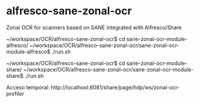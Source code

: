 # alfresco-sane-zonal-ocr
Zonal OCR for scanners based on SANE integrated with Alfresco/Share

~/workspace/OCR/alfresco-sane-zonal-ocr$ cd sane-zonal-ocr-module-alfresco/
~/workspace/OCR/alfresco-sane-zonal-ocr/sane-zonal-ocr-module-alfresco$ ./run.sh 

~/workspace/OCR/alfresco-sane-zonal-ocr$ cd sane-zonal-ocr-module-share/
~/workspace/OCR/alfresco-sane-zonal-ocr/sane-zonal-ocr-module-share$ ./run.sh 


Acceso temporal:
http://localhost:8081/share/page/hdp/ws/zonal-ocr-profiler